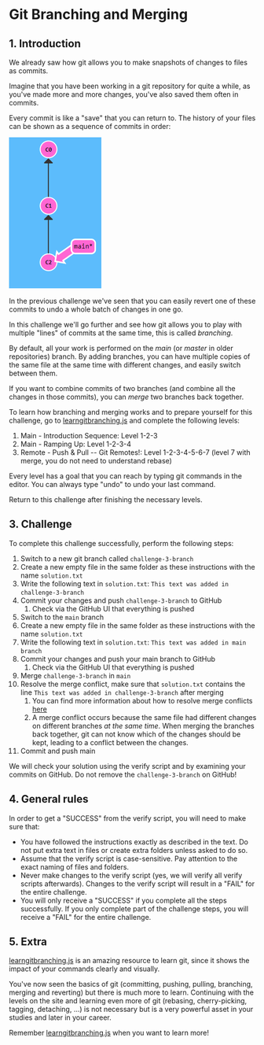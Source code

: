 # Git Branching and Merging

## 1. Introduction

We already saw how git allows you to make snapshots of changes to files as commits.

Imagine that you have been working in a git repository for quite a while, as you've made more and more changes, you've also saved them often in commits.

Every commit is like a "save" that you can return to. The history of your files can be shown as a sequence of commits in order:

<a href="./commit-history.png" target="_blank">
    <img src="./commit-history.png">
</a>

In the previous challenge we've seen that you can easily revert one of these commits to undo a whole batch of changes in one go.

In this challenge we'll go further and see how git allows you to play with multiple "lines" of commits at the same time, this is called _branching_.

By default, all your work is performed on the _main_ (or _master_ in older repositories) branch. By adding branches, you can have multiple copies of the same file at the same time with different changes, and easily switch between them.

If you want to combine commits of two branches (and combine all the changes in those commits), you can _merge_ two branches back together.

To learn how branching and merging works and to prepare yourself for this challenge, go to [learngitbranching.js](https://learngitbranching.js.org/) and complete the following levels:

1. Main - Introduction Sequence: Level 1-2-3
1. Main - Ramping Up: Level 1-2-3-4
1. Remote - Push & Pull -- Git Remotes!: Level 1-2-3-4-5-6-7 (level 7 with merge, you do not need to understand rebase)

Every level has a goal that you can reach by typing git commands in the editor. You can always type "undo" to undo your last command.

Return to this challenge after finishing the necessary levels.

## 3. Challenge

To complete this challenge successfully, perform the following steps:

1. Switch to a new git branch called `challenge-3-branch`
1. Create a new empty file in the same folder as these instructions with the name `solution.txt`
1. Write the following text in `solution.txt`: `This text was added in challenge-3-branch`
1. Commit your changes and push `challenge-3-branch` to GitHub
    1. Check via the GitHub UI that everything is pushed
1. Switch to the `main` branch
1. Create a new empty file in the same folder as these instructions with the name `solution.txt`
1. Write the following text in `solution.txt`: `This text was added in main branch`
1. Commit your changes and push your main branch to GitHub
    1. Check via the GitHub UI that everything is pushed
1. Merge `challenge-3-branch` in `main`
1. Resolve the merge conflict, make sure that `solution.txt` contains the line `This text was added in challenge-3-branch` after merging
    1. You can find more information about how to resolve merge conflicts [here](https://docs.github.com/en/pull-requests/collaborating-with-pull-requests/addressing-merge-conflicts/resolving-a-merge-conflict-using-the-command-line)
    1. A merge conflict occurs because the same file had different changes on different branches _at the same time_. When merging the branches back together, git can not know which of the changes should be kept, leading to a conflict between the changes.
1. Commit and push main

We will check your solution using the verify script and by examining your commits on GitHub. Do not remove the `challenge-3-branch` on GitHub!

## 4. General rules

In order to get a "SUCCESS" from the verify script, you will need to make sure that:

-   You have followed the instructions exactly as described in the text. Do not put extra text in files or create extra folders unless asked to do so.
-   Assume that the verify script is case-sensitive. Pay attention to the exact naming of files and folders.
-   Never make changes to the verify script (yes, we will verify all verify scripts afterwards). Changes to the verify script will result in a "FAIL" for the entire challenge.
-   You will only receive a "SUCCESS" if you complete all the steps successfully. If you only complete part of the challenge steps, you will receive a "FAIL" for the entire challenge.

## 5. Extra

[learngitbranching.js](https://learngitbranching.js.org/) is an amazing resource to learn git, since it shows the impact of your commands clearly and visually.

You've now seen the basics of git (committing, pushing, pulling, branching, merging and reverting) but there is much more to learn. Continuing with the levels on the site and learning even more of git (rebasing, cherry-picking, tagging, detaching, ...) is not necessary but is a very powerful asset in your studies and later in your career.

Remember [learngitbranching.js](https://learngitbranching.js.org/) when you want to learn more!